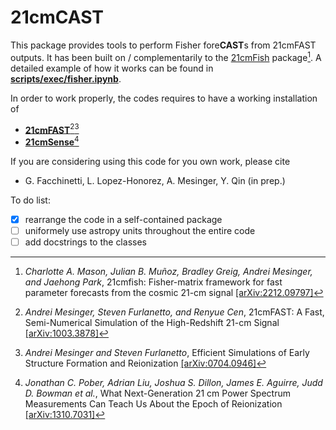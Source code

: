 # 21cmCAST

This package provides tools to perform Fisher fore**CAST**s from 21cmFAST outputs. It has been built on / complementarily to the [21cmFish](https://21cmfish.readthedocs.io/en/latest/) package[^1]. A detailed example of how it works can be found in [**scripts/exec/fisher.ipynb**](./scripts/exec/fisher.ipynb). 

In order to work properly, the codes requires to have a working installation of
- [**21cmFAST**](https://21cmfast.readthedocs.io/en/latest/)[^2][^3]
- [**21cmSense**](https://21cmsense.readthedocs.io/en/latest/)[^4]

If you are considering using this code for you own work, please cite
- G. Facchinetti, L. Lopez-Honorez, A. Mesinger, Y. Qin (in prep.)

To do list:
- [x] rearrange the code in a self-contained package
- [ ] uniformely use astropy units throughout the entire code
- [ ] add docstrings to the classes

[^1]: *Charlotte A. Mason, Julian B. Muñoz, Bradley Greig, Andrei Mesinger, and Jaehong Park*, 21cmfish: Fisher-matrix framework for fast parameter forecasts from the cosmic 21-cm signal [[arXiv:2212.09797]](https://arxiv.org/abs/2212.09797)

[^2]: *Andrei Mesinger, Steven Furlanetto, and Renyue Cen*, 21cmFAST: A Fast, Semi-Numerical Simulation of the High-Redshift 21-cm Signal [[arXiv:1003.3878]](https://arxiv.org/abs/1003.3878)

[^3]: *Andrei Mesinger and Steven Furlanetto*, Efficient Simulations of Early Structure Formation and Reionization [[arXiv:0704.0946]](https://arxiv.org/abs/0704.0946)

[^4]: *Jonathan C. Pober, Adrian Liu, Joshua S. Dillon, James E. Aguirre, Judd D. Bowman et al.*, What Next-Generation 21 cm Power Spectrum Measurements Can Teach Us About the Epoch of Reionization [[arXiv:1310.7031]](https://arxiv.org/abs/1310.7031)
